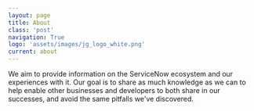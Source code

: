 ```yaml
---
layout: page
title: About
class: 'post'
navigation: True
logo: 'assets/images/jg_logo_white.png'
current: about
---
```


We aim to provide information on the ServiceNow ecosystem and our experiences with it. Our goal is to share as much knowledge as we can to help enable other businesses and developers to both share in our successes, and avoid the same pitfalls we've discovered.
